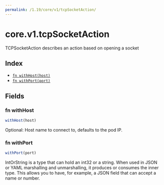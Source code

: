 ```yaml
---
permalink: /1.19/core/v1/tcpSocketAction/
---
```


# core.v1.tcpSocketAction

TCPSocketAction describes an action based on opening a socket

## Index

* [`fn withHost(host)`](#fn-withhost)
* [`fn withPort(port)`](#fn-withport)

## Fields

### fn withHost

```ts
withHost(host)
```

Optional: Host name to connect to, defaults to the pod IP.

### fn withPort

```ts
withPort(port)
```

IntOrString is a type that can hold an int32 or a string.  When used in JSON or YAML marshalling and unmarshalling, it produces or consumes the inner type.  This allows you to have, for example, a JSON field that can accept a name or number.